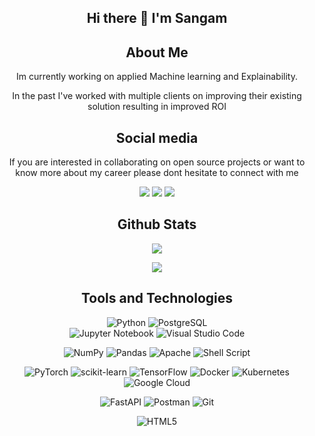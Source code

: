 
<div align="center">
    <h2> Hi there 👋 I'm Sangam </h2>
</div>

<!---------------------------------------------------------- About Me---------------------------------------------------->
<div align="center">
    <h2>About Me</h2>
    <p>Im currently working on applied Machine learning and Explainability.</p>
    <p>In the past I've worked with multiple clients on improving their existing solution resulting in improved ROI</p>
</div>


<!----------------------------------------------------Social Media------------------------------------------->
<div align="center">
 <h2>Social media</h2>
 <p> If you are interested in collaborating on open source projects or want to know more about my career please dont hesitate to connect with me </p>
<a href="https://github.com/SangamSwadiK"><img src="https://img.shields.io/badge/GitHub-100000?style=for-the-badge&logo=github&logoColor=white"></a>
<a href="https://www.hackerrank.com/sangamswadi_k18"><img src="https://img.shields.io/badge/-Hackerrank-2EC866?style=for-the-badge&logo=HackerRank&logoColor=white"></a>
<a href="https://www.linkedin.com/in/sangam-swadi-k/"><img src="https://img.shields.io/badge/LinkedIn-0077B5?style=for-the-badge&logo=linkedin&logoColor=white"></a>
</div>


<!-----------------------------------------------------GitHub Stats ------------------------------------------------------>
<div align="center">
    <h2> Github Stats </h2>
</div>

<div align="center">
    
![](https://komarev.com/ghpvc/?username=SangamSwadiK&color=blue&style=for-the-badge)
    
</div>

<div align="center">
    <img src="https://github-readme-stats.vercel.app/api?username=SangamSwadiK&layout=compact&card_width=250&hide_border=true&theme=dracula">
</div>




<div align="center">
 <h2>Tools and Technologies</h2>
 
![Python](https://img.shields.io/badge/Python-FFD43B?style=for-the-badge&logo=python&logoColor=darkgreen)
![PostgreSQL](https://img.shields.io/badge/PostgreSQL-316192?style=for-the-badge&logo=postgresql&logoColor=white)   
![Jupyter Notebook](https://img.shields.io/badge/jupyter-%23FA0F00.svg?style=for-the-badge&logo=jupyter&logoColor=white)
![Visual Studio Code](https://img.shields.io/badge/Visual%20Studio%20Code-0078d7.svg?style=for-the-badge&logo=visual-studio-code&logoColor=white)


 
![NumPy](https://img.shields.io/badge/numpy-%23013243.svg?style=for-the-badge&logo=numpy&logoColor=white)
![Pandas](https://img.shields.io/badge/pandas-%23150458.svg?style=for-the-badge&logo=pandas&logoColor=white)
![Apache](https://img.shields.io/badge/apache-%23D42029.svg?style=for-the-badge&logo=apache&logoColor=white)
![Shell Script](https://img.shields.io/badge/shell_script-%23121011.svg?style=for-the-badge&logo=gnu-bash&logoColor=white)
 
 
![PyTorch](https://img.shields.io/badge/PyTorch-%23EE4C2C.svg?style=for-the-badge&logo=PyTorch&logoColor=white)
![scikit-learn](https://img.shields.io/badge/scikit--learn-%23F7931E.svg?style=for-the-badge&logo=scikit-learn&logoColor=white)
![TensorFlow](https://img.shields.io/badge/TensorFlow-%23FF6F00.svg?style=for-the-badge&logo=TensorFlow&logoColor=white)
![Docker](https://img.shields.io/badge/docker-%230db7ed.svg?style=for-the-badge&logo=docker&logoColor=white)
![Kubernetes](https://img.shields.io/badge/kubernetes-%23326ce5.svg?style=for-the-badge&logo=kubernetes&logoColor=white)
![Google Cloud](https://img.shields.io/badge/GoogleCloud-%234285F4.svg?style=for-the-badge&logo=google-cloud&logoColor=white)
 
![FastAPI](https://img.shields.io/badge/FastAPI-005571?style=for-the-badge&logo=fastapi)
![Postman](https://img.shields.io/badge/Postman-FF6C37?style=for-the-badge&logo=postman&logoColor=white)
![Git](https://img.shields.io/badge/git-%23F05033.svg?style=for-the-badge&logo=git&logoColor=white)
 

![HTML5](https://img.shields.io/badge/html5-%23E34F26.svg?style=for-the-badge&logo=html5&logoColor=white)


 

  

</div>


